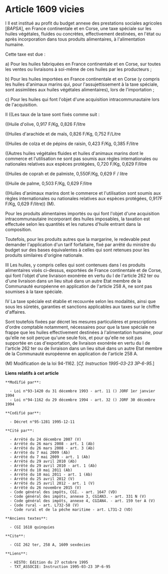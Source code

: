 # Article 1609 vicies

I Il est institué au profit du budget annexe des prestations sociales agricoles [*BAPSA*], en France continentale et en
Corse, une taxe spéciale sur les huiles végétales, fluides ou concrètes, effectivement destinées, en l'état ou après
incorporation dans tous produits alimentaires, à l'alimentation humaine.

Cette taxe est due :

a) Pour les huiles fabriquées en France continentale et en Corse, sur toutes les ventes ou livraisons à soi-même de ces
huiles par les producteurs ;

b) Pour les huiles importées en France continentale et en Corse (y compris les huiles d'animaux marins qui, pour
l'assujettissement à la taxe spéciale, sont assimilées aux huiles végétales alimentaires), lors de l'importation ;

c) Pour les huiles qui font l'objet d'une acquisition intracommunautaire lors de l'acquisition.

II ((Les taux de la taxe sont fixés comme suit :

((Huile d'olive, 0,917 F/Kg, 0,826 F/litre

((Huiles d'arachide et de maïs, 0,826 F/Kg, 0,752 F/Litre

((Huiles de colza et de pépins de raisin, 0,423 F/Kg, 0,385 F/litre

((Autres huiles végétales fluides et huiles d'animaux marins dont le commerce et l'utilisation ne sont pas soumis aux règles
internationales ou nationales relatives aux espèces protégées, 0,720 F/Kg, 0,629 F/litre

((Huiles de coprah et de palmiste, 0,550F/Kg, 0,629 F / litre

((Huile de palme, 0,503 F/Kg, 0,629 F/litre

((Huiles d'animaux marins dont le commerce et l'utilisation sont soumis aux règles internationales ou nationales relatives
aux espèces protégées, 0,917F F/Kg, 0,629 F/litre)) (M).

Pour les produits alimentaires importés ou qui font l'objet d'une acquisition intracommunautaire incorporant des huiles
imposables, la taxation est effectuée selon les quantités et les natures d'huile entrant dans la composition.

Toutefois, pour les produits autres que la margarine, le redevable peut demander l'application d'un tarif forfaitaire, fixé
par arrêté du ministre du budget sur des bases équivalentes à celles qui sont retenues pour les produits similaires d'origine
nationale.

III Les huiles, y compris celles qui sont contenues dans l es produits alimentaires visés ci-dessus, exportées de France
continentale et de Corse, qui font l'objet d'une livraison exonérée en vertu du I de l'article 262 ter ou d'une livraison
dans un lieu situé dans un autre Etat membre de la Communauté européenne en application de l'article 258 A, ne sont pas
soumises à la taxe spéciale.

IV La taxe spéciale est établie et recouvrée selon les modalités, ainsi que sous les sûretés, garanties et sanctions
applicables aux taxes sur le chiffre d'affaires.

Sont toutefois fixées par décret les mesures particulières et prescriptions d'ordre comptable notamment, nécessaires pour que
la taxe spéciale ne frappe que les huiles effectivement destinées à l'alimentation humaine, pour qu'elle ne soit perçue
qu'une seule fois, et pour qu'elle ne soit pas supportée en cas d'exportation, de livraison exonérée en vertu du I de
l'article 262 ter ou de livraison dans un lieu situé dans un autre Etat membre de la Communauté européenne en application de
l'article 258 A.

(M) Modification de la loi 94-1162. [*Cf. Instruction 1995-03-23 3P-6-95.*]

**Liens relatifs à cet article**

	**Modifié par**:

	  - Loi n°93-1420 du 31 décembre 1993 - art. 11 () JORF 1er janvier 1994
	  - Loi n°94-1162 du 29 décembre 1994 - art. 32 () JORF 30 décembre 1994

	**Codifié par**:

	  - Décret n°95-1281 1995-12-11

	**Cité par**:

	  - Arrêté du 24 décembre 2007 (V)
	  - Arrêté du 26 mars 2008 - art. 1 (Ab)
	  - Arrêté du 26 mars 2008 - art. 3 (Ab)
	  - Arrêté du 7 mai 2009 (Ab)
	  - Arrêté du 7 mai 2009 - art. 1 (Ab)
	  - Arrêté du 29 avril 2010 (Ab)
	  - Arrêté du 29 avril 2010 - art. 1 (Ab)
	  - Arrêté du 10 mai 2011 (Ab)
	  - Arrêté du 10 mai 2011 - art. 1 (Ab)
	  - Arrêté du 25 avril 2012 (V)
	  - Arrêté du 25 avril 2012 - art. 1 (V)
	  - Arrêté du 26 novembre 2015 (V)
	  - Code général des impôts, CGI. - art. 1647 (VD)
	  - Code général des impôts, annexe 3, CGIAN3. - art. 331 N (V)
	  - Code général des impôts, annexe 4, CGIAN4. - art. 159 ter A (V)
	  - Code rural - art. L732-58 (V)
	  - Code rural et de la pêche maritime - art. L731-2 (VD)

	**Anciens textes**:

	  - CGI 1618 quinquies

	**Cite**:

	  - CGI 262 ter, 258 A, 1609 sexdecies

	**Liens**:

	  - HISTO: Edition du 27 octobre 1995
	  - TXT_ASSOCIE: Instruction 1995-03-23 3P-6-95
